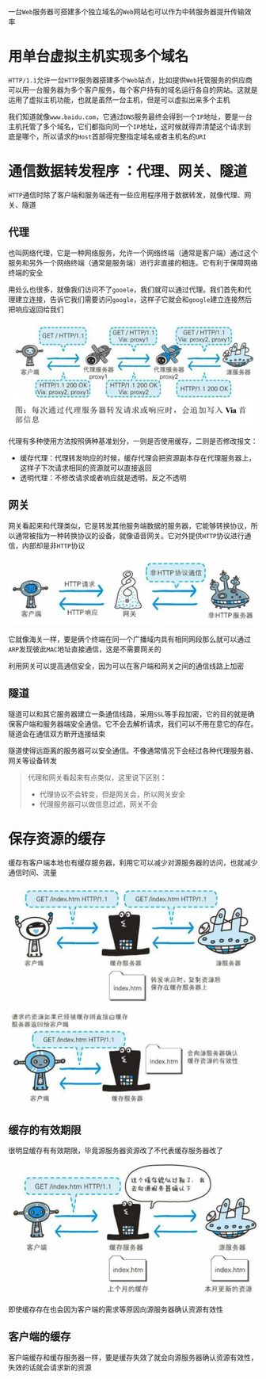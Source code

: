 一台`Web`服务器可搭建多个独立域名的`Web`网站也可以作为中转服务器提升传输效率
# 用单台虚拟主机实现多个域名

`HTTP/1.1`允许一台`HTTP`服务器搭建多个`Web`站点，比如提供`Web`托管服务的供应商可以用一台服务器为多个客户服务，每个客户持有的域名运行各自的网站。这就是运用了虚拟主机功能，也就是虽然一台主机，但是可以虚拟出来多个主机

我们知道就像`www.baidu.com`，它通过`DNS`服务最终会得到一个`IP`地址，要是一台主机托管了多个域名，它们都指向同一个`IP`地址，这时候就得弄清楚这个请求到底是哪个，所以请求的`Host`首部得完整指定域名或者主机名的`URI`

# 通信数据转发程序 ：代理、网关、隧道

`HTTP`通信时除了客户端和服务端还有一些应用程序用于数据转发，就像代理、网关、隧道

## 代理

也叫网络代理，它是一种网络服务，允许一个网络终端（通常是客户端）通过这个服务和另外一个网络终端（通常是服务端）进行非直接的相连。它有利于保障网络终端的安全

用处么也很多，就像我们访问不了`gooele`，我们就可以通过代理。我们首先和代理建立连接，告诉它我们需要访问`google`，这样子它就会和`google`建立连接然后把响应返回给我们

<img src="https://raw.githubusercontent.com/nymlc/picgo/master/markdownimage-20200528202850051.png" alt="image-20200528202850051" style="zoom:50%;" />

代理有多种使用方法按照俩种基准划分，一则是否使用缓存，二则是否修改报文：

+ 缓存代理：代理转发响应的时候，缓存代理会把资源副本存在代理服务器上，这样子下次请求相同的资源就可以直接返回
+ 透明代理：不修改请求或者响应就是透明，反之不透明

## 网关

网关看起来和代理类似，它是转发其他服务端数据的服务器，它能够转换协议，所以通常被指为一种转换协议的设备，就像语音网关。它对外提供`HTTP`协议进行通信，内部却是非`HTTP`协议

<img src="https://raw.githubusercontent.com/nymlc/picgo/master/markdownimage-20200528203810717.png" alt="image-20200528203810717" style="zoom:50%;" />

它就像海关一样，要是俩个终端在同一个广播域内具有相同网段那么就可以通过`ARP`发现彼此`MAC`地址直接通信，这是不需要网关的

利用网关可以提高通信安全，因为可以在客户端和网关之间的通信线路上加密

## 隧道

隧道可以和其它服务器建立一条通信线路，采用`SSL`等手段加密，它的目的就是确保客户端和服务器端安全通信。它不会去解析请求，我们可以不用在意它的存在。隧道会在通信双方断开连接结束

隧道使得远距离的服务器可以安全通信。不像通常情况下会经过各种代理服务器、网关等设备转发

>代理和网关看起来有点类似，这里说下区别：
>
>+ 代理协议不会转变，但是网关会，所以网关安全
>+ 代理服务器可以做信息过滤，网关不会

# 保存资源的缓存

缓存有客户端本地也有缓存服务器，利用它可以减少对源服务器的访问，也就减少通信时间、流量

<img src="https://raw.githubusercontent.com/nymlc/picgo/master/markdownimage-20200528210440118.png" alt="image-20200528210440118" style="zoom:50%;" />

## 缓存的有效期限

很明显缓存有有效期限，毕竟源服务器资源改了不代表缓存服务器改了

<img src="https://raw.githubusercontent.com/nymlc/picgo/master/markdownimage-20200528210744870.png" alt="image-20200528210744870" style="zoom:50%;" />

即使缓存存在也会因为客户端的需求等原因向源服务器确认资源有效性

## 客户端的缓存

客户端缓存和缓存服务器一样，要是缓存失效了就会向源服务器确认资源有效性，失效的话就会请求新的资源

